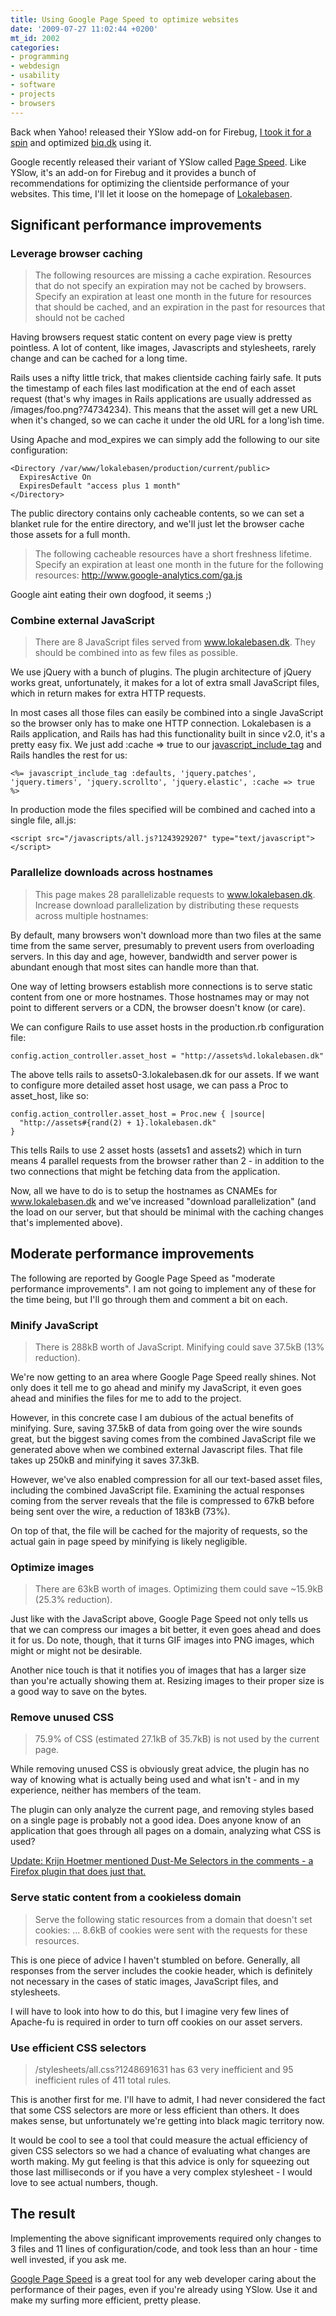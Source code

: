 ```yaml
---
title: Using Google Page Speed to optimize websites
date: '2009-07-27 11:02:44 +0200'
mt_id: 2002
categories:
- programming
- webdesign
- usability
- software
- projects
- browsers
---
```

Back when Yahoo! released their YSlow add-on for Firebug, [I took it for a spin](http://mentalized.net/journal/2007/07/26/using-yslow-to-optimize-websites/) and optimized [biq.dk](http://biq.dk) using it.

Google recently released their variant of YSlow called [Page Speed](http://code.google.com/speed/page-speed/). Like YSlow, it's an add-on for Firebug and it provides a bunch of recommendations for optimizing the clientside performance of your websites. This time, I'll let it loose on the homepage of [Lokalebasen](http://www.lokalebasen.dk).

<!--more-->

## Significant performance improvements

### Leverage browser caching

> The following resources are missing a cache expiration. Resources that do not specify an expiration may not be cached by browsers. Specify an expiration at least one month in the future for resources that should be cached, and an expiration in the past for resources that should not be cached

Having browsers request static content on every page view is pretty pointless. A lot of content, like images, Javascripts and stylesheets, rarely change and can be cached for a long time.

Rails uses a nifty little trick, that makes clientside caching fairly safe. It puts the timestamp of each files last modification at the end of each asset request (that's why images in Rails applications are usually addressed as /images/foo.png?74734234). This means that the asset will get a new URL when it's changed, so we can cache it under the old URL for a long'ish time.

Using Apache and mod_expires we can simply add the following to our site configuration:

    <Directory /var/www/lokalebasen/production/current/public>
      ExpiresActive On
      ExpiresDefault "access plus 1 month"
    </Directory>

The public directory contains only cacheable contents, so we can set a blanket rule for the entire directory, and we'll just let the browser cache those assets for a full month.

> The following cacheable resources have a short freshness lifetime. Specify an expiration at least one month in the future for the following resources: http://www.google-analytics.com/ga.js

Google aint eating their own dogfood, it seems ;)


### Combine external JavaScript

> There are 8 JavaScript files served from www.lokalebasen.dk. They should be combined into as few files as possible.

We use jQuery with a bunch of plugins. The plugin architecture of jQuery works great, unfortunately, it makes for a lot of extra small JavaScript files, which in return makes for extra HTTP requests.

In most cases all those files can easily be combined into a single JavaScript so the browser only has to make one HTTP connection. Lokalebasen is a Rails application, and Rails has had this functionality built in since v2.0, it's a pretty easy fix. We just add :cache => true to our [javascript_include_tag](http://apidock.com/rails/ActionView/Helpers/AssetTagHelper/javascript_include_tag) and Rails handles the rest for us:

    <%= javascript_include_tag :defaults, 'jquery.patches', 'jquery.timers', 'jquery.scrollto', 'jquery.elastic', :cache => true %>

In production mode the files specified will be combined and cached into a single file, all.js:

    <script src="/javascripts/all.js?1243929207" type="text/javascript"></script>


### Parallelize downloads across hostnames

> This page makes 28 parallelizable requests to www.lokalebasen.dk. Increase download parallelization by distributing these requests across multiple hostnames:

By default, many browsers won't download more than two files at the same time from the same server, presumably to prevent users from overloading servers. In this day and age, however, bandwidth and server power is abundant enough that most sites can handle more than that.

One way of letting browsers establish more connections is to serve static content from one or more hostnames. Those hostnames may or may not point to different servers or a CDN, the browser doesn't know (or care).

We can configure Rails to use asset hosts in the production.rb configuration file:

    config.action_controller.asset_host = "http://assets%d.lokalebasen.dk"

The above tells rails to assets0-3.lokalebasen.dk for our assets. If we want to configure more detailed asset host usage, we can pass a Proc to asset_host, like so:

    config.action_controller.asset_host = Proc.new { |source|
      "http://assets#{rand(2) + 1}.lokalebasen.dk"
    }

This tells Rails to use 2 asset hosts (assets1 and assets2) which in turn means 4 parallel requests from the browser rather than 2 - in addition to the two connections that might be fetching data from the application.

Now, all we have to do is to setup the hostnames as CNAMEs for www.lokalebasen.dk and we've increased "download parallelization" (and the load on our server, but that should be minimal with the caching changes that's implemented above).


## Moderate performance improvements

The following are reported by Google Page Speed as "moderate performance improvements". I am not going to implement any of these for the time being, but I'll go through them and comment a bit on each.


### Minify JavaScript

> There is 288kB worth of JavaScript. Minifying could save 37.5kB (13% reduction).

We're now getting to an area where Google Page Speed really shines. Not only does it tell me to go ahead and minify my JavaScript, it even goes ahead and minifies the files for me to add to the project.

However, in this concrete case I am dubious of the actual benefits of minifying. Sure, saving 37.5kB of data from going over the wire sounds great, but the biggest saving comes from the combined JavaScript file we generated above when we combined external Javascript files. That file takes up 250kB and minifying it saves 37.3kB.

However, we've also enabled compression for all our text-based asset files, including the combined JavaScript file. Examining the actual responses coming from the server reveals that the file is compressed to 67kB before being sent over the wire, a reduction of 183kB (73%).

On top of that, the file will be cached for the majority of requests, so the actual gain in page speed by minifying is likely negligible.


### Optimize images

> There are 63kB worth of images. Optimizing them could save ~15.9kB (25.3% reduction).

Just like with the JavaScript above, Google Page Speed not only tells us that we can compress our images a bit better, it even goes ahead and does it for us. Do note, though, that it turns GIF images into PNG images, which might or might not be desirable.

Another nice touch is that it notifies you of images that has a larger size than you're actually showing them at. Resizing images to their proper size is a good way to save on the bytes.


### Remove unused CSS

> 75.9% of CSS (estimated 27.1kB of 35.7kB) is not used by the current page.

While removing unused CSS is obviously great advice, the plugin has no way of knowing what is actually being used and what isn't - and in my experience, neither has members of the team.

The plugin can only analyze the current page, and removing styles based on a single page is probably not a good idea. Does anyone know of an application that goes through all pages on a domain, analyzing what CSS is used?

<ins>Update: [Krijn Hoetmer](http://krijnhoetmer.nl/) mentioned [Dust-Me Selectors](https://addons.mozilla.org/en-US/firefox/addon/5392) in the comments - a Firefox plugin that does just that.</ins>


### Serve static content from a cookieless domain

> Serve the following static resources from a domain that doesn't set cookies:
> ...
> 8.6kB of cookies were sent with the requests for these resources.

This is one piece of advice I haven't stumbled on before. Generally, all responses from the server includes the cookie header, which is definitely not necessary in the cases of static images, JavaScript files, and stylesheets.

I will have to look into how to do this, but I imagine very few lines of Apache-fu is required in order to turn off cookies on our asset servers.


### Use efficient CSS selectors

> /stylesheets/all.css?1248691631 has 63 very inefficient and 95 inefficient rules of 411 total rules.

This is another first for me. I'll have to admit, I had never considered the fact that some CSS selectors are more or less efficient than others. It does makes sense, but unfortunately we're getting into black magic territory now.


It would be cool to see a tool that could measure the actual efficiency of given CSS selectors so we had a chance of evaluating what changes are worth making. My gut feeling is that this advice is only for squeezing out those last milliseconds or if you have a very complex stylesheet - I would love to see actual numbers, though.


## The result

Implementing the above significant improvements required only changes to 3 files and 11 lines of configuration/code, and took less than an hour - time well invested, if you ask me.

[Google Page Speed](http://code.google.com/speed/page-speed/) is a great tool for any web developer caring about the performance of their pages, even if you're already using YSlow. Use it and make my surfing more efficient, pretty please.
